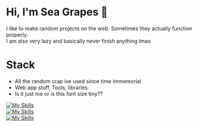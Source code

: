# Hi, I'm Sea Grapes 👋

I like to make random projects on the web. Sometimes they actually function properly.  
I am also very lazy and basically never finish anything lmao

# Stack
- All the random crap ive used since time immemorial
- Web app stuff, Tools, libraries
- Is it just me or is this font size tiny??

[![My Skills](https://skillicons.dev/icons?i=js,html,css,nodejs,svelte,react,tailwind)](http://localhost:5173/)  
[![My Skills](https://skillicons.dev/icons?i=figma,ps,ai,vscode,vite,vercel,replit)](http://localhost:5173/)  
[![My Skills](https://skillicons.dev/icons?i=threejs,tauri)](http://localhost:5173/)